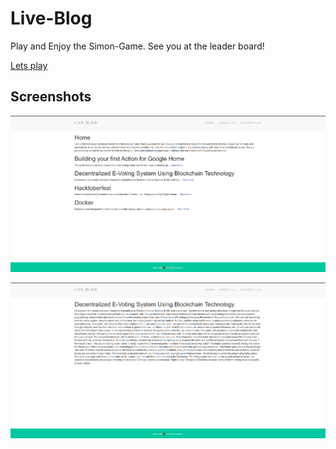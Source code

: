 # Live-Blog

Play and Enjoy the Simon-Game. See you at the leader board!

[Lets play](https://adityarajsingh.github.io/Simon-Game/)

## Screenshots

![](https://github.com/AdityaRajSingh/Live-Blog/blob/master/public/images/Live-Blog-SS.png)


![](https://github.com/AdityaRajSingh/Live-Blog/blob/master/public/images/Live-Blog-SS1.png)

